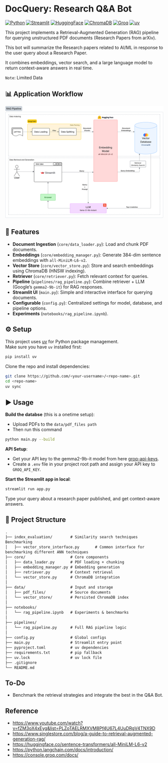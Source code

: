 # DocQuery: Research Q&A Bot

[![Python](https://img.shields.io/badge/python-3.10%2B-blue.svg)](https://www.python.org/)
[![Streamlit](https://img.shields.io/badge/streamlit-1.x-FF4B4B.svg)](https://streamlit.io/)
[![HuggingFace](https://img.shields.io/badge/HuggingFace-Transformers-yellow.svg)](https://huggingface.co/transformers)
[![ChromaDB](https://img.shields.io/badge/ChromaDB-Vector%20DB-green.svg)](https://www.trychroma.com/)
[![Groq](https://img.shields.io/badge/Groq-API-red.svg)](https://groq.com/)
[![uv](https://img.shields.io/badge/uv-Package%20Manager-orange.svg)](https://docs.astral.sh/uv/)

This project implements a Retrieval-Augmented Generation (RAG) pipeline for querying unstructured PDF documents (Research Papers from arXiv).

This bot will summarize the Research papers related to AI/ML in response to the user query about a Research Paper.

It combines embeddings, vector search, and a large language model to return context-aware answers in real time.

`Note`: Limited Data

## 📊 Application Workflow
<p align="center">
  <img src="assets/RAG-pipeline.svg" alt="RAG Workflow" width="600">
</p>

## 🚀 Features
- **Document Ingestion** (`core/data_loader.py`): Load and chunk PDF documents.
- **Embeddings** (`core/embedding_manager.py`): Generate 384-dim sentence embeddings with `all-MiniLM-L6-v2`.
- **Vector Store** (`core/vector_store.py`): Store and search embeddings using ChromaDB (HNSW indexing).
- **Retriever** (`core/retriever.py`): Fetch relevant context for queries.
- **Pipeline** (`pipelines/rag_pipeline.py`): Combine retriever + LLM (Google’s `gemma2-9b-it`) for RAG responses.
- **Streamlit UI** (`main.py`): Simple and interactive interface for querying documents.
- **Configurable** (`config.py`): Centralized settings for model, database, and pipeline options.
- **Experiments** (`notebooks/rag_pipeline.ipynb`).

## ⚙️ Setup
This project uses [uv](https://docs.astral.sh/uv/) for Python package management.  
Make sure you have `uv` installed first:
```bash
pip install uv
```

Clone the repo and install dependencies:
```bash
git clone https://github.com/<your-username>/<repo-name>.git
cd <repo-name>
uv sync
```

## ▶️ Usage
**Build the databse** (this is a onetime setup):
- Upload PDFs to the `data/pdf_files path`
- Then run this command
```bash
python main.py --build
```

**API Setup**:
- Get your API key to the gemma2-9b-it model from here [groq-api-keys](https://console.groq.com/keys).
- Create a `.env` file in your project root path and assign your API key to `GROQ_API_KEY`.

**Start the Streamlit app in local**:
```bash
streamlit run app.py
```

Type your query about a research paper published, and get context-aware answers.

## 📂 Project Structure
```
.
├── index_evaluation/        # Similarity search techniques Benchmarking
│   ├── vector_store_interface.py       # Common interface for benchmarking different ANN techniques
├── core/                    # Core components
│   ├── data_loader.py       # PDF loading + chunking
│   ├── embedding_manager.py # Embedding generation
│   ├── retriever.py         # Context retrieval
│   └── vector_store.py      # ChromaDB integration
│
├── data/                    # Input and storage
│   ├── pdf_files/           # Source documents
│   └── vector_store/        # Persisted ChromaDB index
│
├── notebooks/
│   └── rag_pipeline.ipynb   # Experiments & benchmarks
│
├── pipelines/
│   └── rag_pipeline.py      # Full RAG pipeline logic
│
├── config.py                # Global configs
├── main.py                  # Streamlit entry point
├── pyproject.toml           # uv dependencies
├── requirements.txt         # pip fallback
├── uv.lock                  # uv lock file
├── .gitignore
└── README.md
```

## To-Do
- Benchmark the retrieval strategies and integrate the best in the Q&A Bot.

## Reference
- https://www.youtube.com/watch?v=fZM3oX4xEyg&list=PLZoTAELRMXVM8Pf4U67L4UuDRgV4TNX9D
- https://www.singlestore.com/blog/a-guide-to-retrieval-augmented-generation-rag/
- https://huggingface.co/sentence-transformers/all-MiniLM-L6-v2
- https://python.langchain.com/docs/introduction/
- https://console.groq.com/docs/